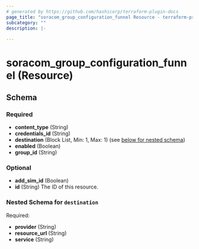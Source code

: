 ```yaml
---
# generated by https://github.com/hashicorp/terraform-plugin-docs
page_title: "soracom_group_configuration_funnel Resource - terraform-provider-soracom"
subcategory: ""
description: |-
  
---
```


# soracom_group_configuration_funnel (Resource)





<!-- schema generated by tfplugindocs -->
## Schema

### Required

- **content_type** (String)
- **credentials_id** (String)
- **destination** (Block List, Min: 1, Max: 1) (see [below for nested schema](#nestedblock--destination))
- **enabled** (Boolean)
- **group_id** (String)

### Optional

- **add_sim_id** (Boolean)
- **id** (String) The ID of this resource.

<a id="nestedblock--destination"></a>
### Nested Schema for `destination`

Required:

- **provider** (String)
- **resource_url** (String)
- **service** (String)


